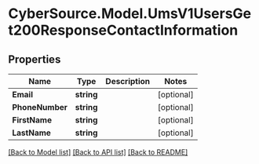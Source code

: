 # CyberSource.Model.UmsV1UsersGet200ResponseContactInformation
## Properties

Name | Type | Description | Notes
------------ | ------------- | ------------- | -------------
**Email** | **string** |  | [optional] 
**PhoneNumber** | **string** |  | [optional] 
**FirstName** | **string** |  | [optional] 
**LastName** | **string** |  | [optional] 

[[Back to Model list]](../README.md#documentation-for-models) [[Back to API list]](../README.md#documentation-for-api-endpoints) [[Back to README]](../README.md)

